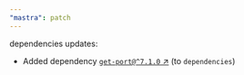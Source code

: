 ```yaml
---
"mastra": patch
---
```

dependencies updates:
  - Added dependency [`get-port@^7.1.0` ↗︎](https://www.npmjs.com/package/get-port/v/7.1.0) (to `dependencies`)
